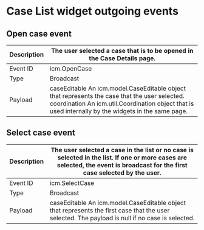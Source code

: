# Case List widget outgoing events

## Open case event

| Description   | The user selected a case that is to be opened in the Case Details page.                                                                                                                              |
|---------------|------------------------------------------------------------------------------------------------------------------------------------------------------------------------------------------------------|
| Event ID      | icm.OpenCase                                                                                                                                                                                         |
| Type          | Broadcast                                                                                                                                                                                            |
| Payload       | caseEditable An icm.model.CaseEditable object that represents the case that the user selected. coordination An icm.util.Coordination object that is used internally by the widgets in the same page. |

## Select case event

| Description   | The user selected a case in the list or no case is selected in the list. If one or more cases are selected, the event is broadcast for the first case selected by the user.   |
|---------------|-------------------------------------------------------------------------------------------------------------------------------------------------------------------------------|
| Event ID      | icm.SelectCase                                                                                                                                                                |
| Type          | Broadcast                                                                                                                                                                     |
| Payload       | caseEditable An icm.model.CaseEditable object that represents the first case that the user selected.  The payload is null if no case is selected.                             |